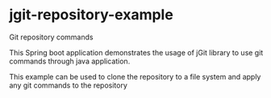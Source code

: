 # jgit-repository-example
Git repository commands 


This Spring boot application demonstrates the usage of jGit library to use git commands through java application. 

This example can be used to clone the repository to a file system and apply any git commands to the repository
